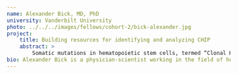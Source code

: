```yaml
---
name: Alexander Bick, MD, PhD
university: Vanderbilt University
photo: ../../../images/fellows/cohort-2/bick-alexander.jpg
project:
    title: Building resources for identifying and analyzing CHIP
    abstract: >
        Somatic mutations in hematopoietic stem cells, termed “Clonal Hematopoiesis of Indeterminate Potential (CHIP)”, are present in >10% of adults over 70 and are associated with adverse health consequences across hematologic, cardiovascular and pulmonary domains. However, no standard tool exists to identify samples with CHIP. I propose to build new cloud-based community resources for identifying and analyzing CHIP which can be leveraged by the BioData Catalyst community. Second, I will develop a novel method estimating clonal expansion rate from a single sequenced sample. I will leverage this method to discover genetic and environmental risk factors of CHIP clonal expansion and its effects on cardiovascular disease.
bio: Alexander Bick is a physician-scientist working in the field of human genomics. He is an Assistant Professor at Vanderbilt University in the Division of Genetic Medicine. His scientific observations have advanced our understanding of the genetic basis for cardiovascular disease, characterized molecular disease mechanisms, and identified both the promise and limitations of translating genomic findings into routine medical practice. Dr. Bick's current scientific focus is on clonal hematopoiesis, a unifying feature of aging diseases as diverse as cardiovascular disease and cancer. He seeks to understand how the interplay between inherited germline genetic factors and acquired somatic mutations contributes to disease.
---
```


